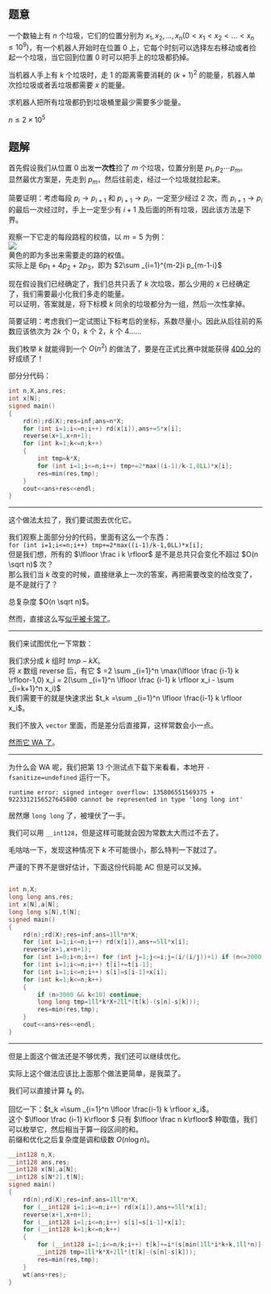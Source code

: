 ## 题意  

一个数轴上有 $n$ 个垃圾，它们的位置分别为 $x_1,x_2,…,x_n(0<x_1<x_2<…<x_n\le10^9)$，有一个机器人开始时在位置 $0$ 上，它每个时刻可以选择左右移动或者捡起一个垃圾，当它回到位置 $0$ 时可以把手上的垃圾都扔掉。

当机器人手上有 $k$ 个垃圾时，走 $1$ 的距离需要消耗的 $(k+1)^2$ 的能量，机器人单次捡垃圾或者丢垃圾都需要 $x$ 的能量。

求机器人把所有垃圾都扔到垃圾桶里最少需要多少能量。

$n \le 2 \times 10^5$

## 题解  
  


首先假设我们从位置 $0$ 出发**一次性**捡了 $m$ 个垃圾，位置分别是 $p_1,p_2 \cdots p_m$。  
显然最优方案是，先走到 $p_m$，然后往前走，经过一个垃圾就捡起来。  

简要证明：考虑每段 $p_i \to p_{i+1}$ 和 $p_{i+1} \to p_i$，一定至少经过 $2$ 次，而 $p_{i+1} \to p_i$ 的最后一次经过时，手上一定至少有 $i+1$ 及后面的所有垃圾，因此该方法是下界。  

观察一下它走的每段路程的权值，以 $m=5$ 为例：  
![](https://cdn.luogu.com.cn/upload/image_hosting/jvej4hb9.png)  
黄色的即为多出来需要走的路的权值。  
实际上是 $6p_1 + 4p_2 + 2p_3$，即为 $2\sum _{i=1}^{m-2}i p_{m-1-i}$

现在假设我们已经确定了，我们总共只丢了 $k$ 次垃圾，那么少用的 $x$ 已经确定了，我们需要最小化我们多走的能量。  
可以证明，答案就是，将下标模 $k$ 同余的垃圾都分为一组，然后一次性拿掉。  

简要证明：考虑我们一定试图让下标考后的坐标，系数尽量小。因此从后往前的系数应该依次为 $2k$ 个 $0$，$k$ 个 $2$，$k$ 个 $4$……  


我们枚举 $k$ 就能得到一个 $O(n^2)$ 的做法了，要是在正式比赛中就能获得 [400 分](https://atcoder.jp/contests/agc027/submissions/26504014)的好成绩了！  

部分分代码：  
```cpp
int n,X,ans,res;
int x[N];
signed main()
{
	rd(n);rd(X);res=inf;ans=n*X;
	for (int i=1;i<=n;i++) rd(x[i]),ans+=5*x[i];
	reverse(x+1,x+n+1);
	for (int k=1;k<=n;k++)
	{
		int tmp=k*X;
		for (int i=1;i<=n;i++) tmp+=2*max((i-1)/k-1,0LL)*x[i];
		res=min(res,tmp);
	}
	cout<<ans+res<<endl;
}
```
-------------

这个做法太拉了，我们要试图去优化它。  

我们观察上面部分分的代码，里面有这么一个东西：  
`for (int i=1;i<=n;i++) tmp+=2*max((i-1)/k-1,0LL)*x[i];`  
但是我们想，所有的 $\lfloor  \frac i k \rfloor$ 是不是总共只会变化不超过 $O(n \sqrt n)$ 次？  
那么我们当 $k$ 改变的时候，直接继承上一次的答案，再把需要改变的给改变了，是不是就行了？  

总复杂度 $O(n \sqrt n)$。  

然而，直接这么写[似乎被卡常了](https://atcoder.jp/contests/agc027/submissions/26504186)。 

---------------

我们来试图优化一下常数：  

我们求分成 $k$ 组时 $tmp-kX$。  
将 $x$ 数组 reverse 后，有它 $ =2  \sum _{i=1}^n \max(\lfloor \frac {i-1} k \rfloor-1,0) x_i = 2(\sum _{i=1}^n \lfloor \frac {i-1} k \rfloor x_i - \sum _{i=k+1}^n x_i)$  
我们需要干的就是快速求出 $t_k =\sum _{i=1}^n \lfloor \frac{i-1} k \rfloor x_i$。  

我们不放入 `vector` 里面，而是差分后直接算，这样常数会小一点。  

[然而它 WA 了](https://atcoder.jp/contests/agc027/submissions/26505105)。  

----------------

为什么会 WA 呢，我们把第 13 个测试点下载下来看看，本地开 `-fsanitize=undefined` 运行一下。  

`runtime error: signed integer overflow: 135806551569375 + 9223312156527645800 cannot be represented in type 'long long int'`  

居然爆 `long long` 了，被埋伏了一手。  

我们可以用 `__int128`，但是这样可能就会因为常数太大而过不去了。  

毛咕咕一下，发现这种情况下 $k$ 不可能很小，那么特判一下就过了。

严谨的下界不是很好估计，下面这份代码能 AC 但是可以叉掉。   

```cpp

int n,X;
long long ans,res;
int x[N],a[N];
long long s[N],t[N];
signed main()
{
	rd(n);rd(X);res=inf;ans=1ll*n*X;
	for (int i=1;i<=n;i++) rd(x[i]),ans+=5ll*x[i];
	reverse(x+1,x+n+1);
	for (int i=0;i<n;i++) for (int j=1;j<=i;j=(i/(i/j))+1) if (n<=3000 || j>=10) t[j]+=1ll*i/j*x[i+1],t[i/(i/j)+1]-=1ll*i/j*x[i+1];
	for (int i=1;i<=n;i++) t[i]+=t[i-1];
	for (int i=1;i<=n;i++) s[i]=s[i-1]+x[i];
	for (int k=1;k<=n;k++)
	{
		if (n>3000 && k<10) continue;
		long long tmp=1ll*k*X+2ll*(t[k]-(s[n]-s[k]));
		res=min(res,tmp);
	}
	cout<<ans+res<<endl;
}
```
-----------------

但是上面这个做法还是不够优秀，我们还可以继续优化。  

实际上这个做法应该比上面那个做法更简单，是我菜了。  

我们可以直接计算 $t_k$ 的。  

回忆一下：$t_k =\sum _{i=1}^n \lfloor \frac{i-1} k \rfloor x_i$。  
这个 $\lfloor \frac {i-1} k\rfloor $ 只有 $\lfloor \frac n k\rfloor$ 种取值，我们可以枚举它，然后相当于算一段区间的和。  
前缀和优化之后复杂度是调和级数 $O(n \log n)$。  

```cpp
__int128 n,X;
__int128 ans,res;
__int128 x[N],a[N];
__int128 s[N*2],t[N];
signed main()
{
	rd(n);rd(X);res=inf;ans=1ll*n*X;
	for (__int128 i=1;i<=n;i++) rd(x[i]),ans+=5ll*x[i];
	reverse(x+1,x+n+1);
	for (__int128 i=1;i<=n;i++) s[i]=s[i-1]+x[i];
	for (__int128 k=1;k<=n;k++)
	{
		for (__int128 i=1;i<=n/k;i++) t[k]+=i*(s[min(1ll*i*k+k,1ll*n)]-s[i*k]);
		__int128 tmp=1ll*k*X+2ll*(t[k]-(s[n]-s[k]));
		res=min(res,tmp);
	}
	wt(ans+res);
}
```

